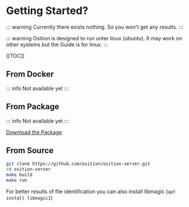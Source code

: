 # Getting Started?

::: warning
Currently there exists nothing. So you won't get any results.
:::

::: warning
Osition is designed to run unter linux (ubuntu).
It may work on other systems but the Guide is for linux.
:::

[[TOC]]

## From Docker

::: info
Not available yet
:::

## From Package

::: info
Not available yet
:::

[//]: # (<!--)
[Download the Package](https://github.com/osition/osition-server/releases/download/latest/osition-server.deb)

[//]: # (-->)

## From Source

```bash
git clone https://github.com/osition/osition-server.git
cd osition-server
make build
make run
```

For better results of file identification you can also install libmagic (`apt install libmagic1`)
